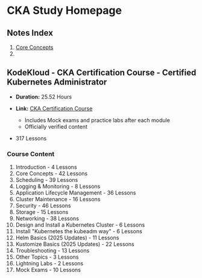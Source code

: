 # CKA Study Homepage

## Notes Index

1. [Core Concepts](/CKA/1-core-concepts.md)
2. 



## KodeKloud - CKA Certification Course - Certified Kubernetes Administrator

- **Duration:** 25.52 Hours
- **Link:** [CKA Certification Course](https://learn.kodekloud.com/courses/cka-certification-course-certified-kubernetes-administrator)

	- Includes Mock exams and practice labs after each module 
	- Officially verified content
 - 317 Lessons 


### Course Content
1. Introduction - 4 Lessons
2. Core Concepts - 42 Lessons
3. Scheduling - 39 Lessons
4. Logging & Monitoring - 8 Lessons
5. Application Lifecycle Management - 36 Lessons
6. Cluster Maintenance - 16 Lessons
7. Security - 46 Lessons
8. Storage - 15 Lessons
9. Networking - 38 Lessons
10. Design and Install a Kubernetes Cluster - 6 Lessons
11. Install "Kubernetes the kubeadm way" - 6 Lessons
12. Helm Basics (2025 Updates) - 11 Lessons
13. Kustomize Basics (2025 Updates) - 22 Lessons
14. Troubleshooting - 13 Lessons
15. Other Topics - 3 Lessons
16. Lightning Labs - 2 Lessons
17. Mock Exams - 10 Lessons 
